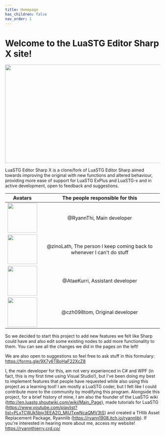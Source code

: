 ```yaml
---
title: Homepage
has_children: false
nav_order: 1
---
```

<link rel="shortcut icon" type="image/x-icon" href="favicon.ico">

# Welcome to the LuaSTG Editor Sharp X site!

<p align="center">
  <img width="512" height="320" src="https://raw.githubusercontent.com/RyannThi/LuaSTG-Editor-Sharp-X/main/LuaSTGEditorSharp/SplashScreen.png">
</p>

LuaSTG Editor Sharp X is a clone/fork of LuaSTG Editor Sharp aimed towards improving the original with new functions and altered behaviour, providing more ease of support for LuaSTG ExPlus and LuaSTG-x and in active development, open to feedback and suggestions.

| Avatars | The people responsible for this | 
| - | :-: |
| <img width="96" height="96" align="center" src="https://raw.githubusercontent.com/RyannThi/LuaSTG-Editor-Sharp-X/main/LuaSTGEditorSharp.Core.Windows/AboutMenu/ryannthipfp.png"> | @RyannThi, Main developer | 
| <img width="96" height="96" align="center" src="https://raw.githubusercontent.com/RyannThi/LuaSTG-Editor-Sharp-X/main/LuaSTGEditorSharp.Core.Windows/AboutMenu/zinopfp.png"> | @zinoLath, The person I keep coming back to whenever I can't do stuff |
| <img width="96" height="96" align="center" src="https://raw.githubusercontent.com/RyannThi/LuaSTG-Editor-Sharp-X/main/LuaSTGEditorSharp.Core.Windows/AboutMenu/taniapfp.png"> | @AtaeKurri, Assistant developer | 
| <img width="96" height="96" align="center" src="https://raw.githubusercontent.com/RyannThi/LuaSTG-Editor-Sharp-X/main/LuaSTGEditorSharp.Core.Windows/AboutMenu/tompfp.png"> | @czh098tom, Original developer |

So we decided to start this project to add new features we felt like Sharp could have and also edit some existing nodes to add more functionality to them. You can see all the changes we did in the pages on the left!

We are also open to suggestions so feel free to ask stuff in this formulary: https://forms.gle/9X7y6TBoHaF22XcZ8

I, the main developer for this, am not very experienced in C# and WPF (in fact, this is my first time using Visual Studio!), but I've been doing my best to implement features that people have requested while also using this project as a learning tool! I am mostly a LuaSTG coder, but I felt like I could contribute more to the community by modifying this program. Alongside this project, for a brief history of mine, I am also the founder of the LuaSTG wiki (http://en.luastg.shoutwiki.com/wiki/Main_Page), made tutorials for LuaSTG (https://www.youtube.com/playlist?list=PLxTCWJk5biy3EEA2O_MjUTxwNcaQMV3tS) and created a THlib Asset Replacement Package, Ryannlib (https://ryann1908.itch.io/ryannlib). If you're interested in hearing more about me, access my website! https://ryannthierry.crd.co/
